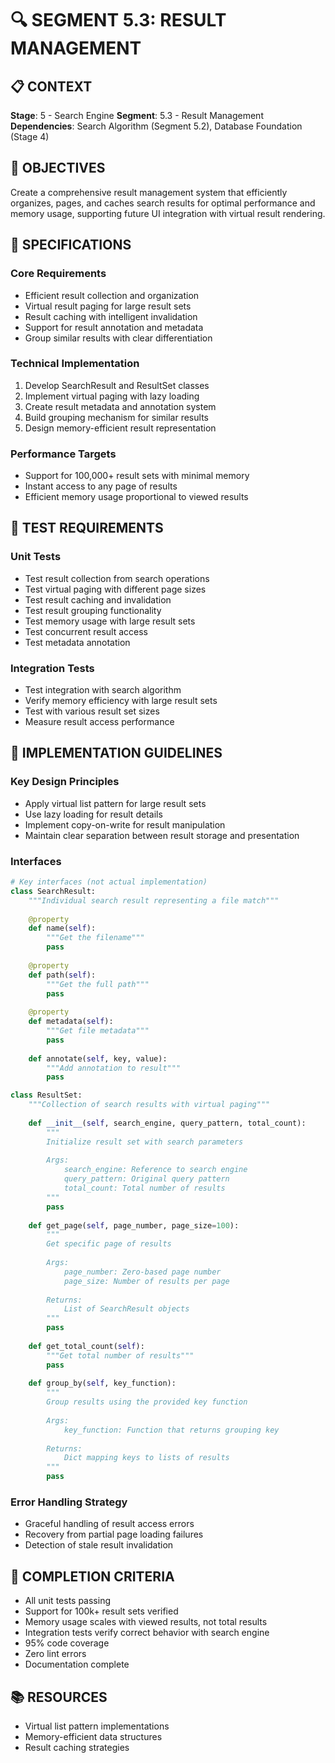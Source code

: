 # 🔍 SEGMENT 5.3: RESULT MANAGEMENT

## 📋 CONTEXT
**Stage**: 5 - Search Engine
**Segment**: 5.3 - Result Management
**Dependencies**: Search Algorithm (Segment 5.2), Database Foundation (Stage 4)

## 🎯 OBJECTIVES
Create a comprehensive result management system that efficiently organizes, pages, and caches search results for optimal performance and memory usage, supporting future UI integration with virtual result rendering.

## 📑 SPECIFICATIONS

### Core Requirements
- Efficient result collection and organization
- Virtual result paging for large result sets
- Result caching with intelligent invalidation
- Support for result annotation and metadata
- Group similar results with clear differentiation

### Technical Implementation
1. Develop SearchResult and ResultSet classes
2. Implement virtual paging with lazy loading
3. Create result metadata and annotation system
4. Build grouping mechanism for similar results
5. Design memory-efficient result representation

### Performance Targets
- Support for 100,000+ result sets with minimal memory
- Instant access to any page of results
- Efficient memory usage proportional to viewed results

## 🧪 TEST REQUIREMENTS

### Unit Tests
- Test result collection from search operations
- Test virtual paging with different page sizes
- Test result caching and invalidation
- Test result grouping functionality
- Test memory usage with large result sets
- Test concurrent result access
- Test metadata annotation

### Integration Tests
- Test integration with search algorithm
- Verify memory efficiency with large result sets
- Test with various result set sizes
- Measure result access performance

## 📝 IMPLEMENTATION GUIDELINES

### Key Design Principles
- Apply virtual list pattern for large result sets
- Use lazy loading for result details
- Implement copy-on-write for result manipulation
- Maintain clear separation between result storage and presentation

### Interfaces
```python
# Key interfaces (not actual implementation)
class SearchResult:
    """Individual search result representing a file match"""
    
    @property
    def name(self):
        """Get the filename"""
        pass
        
    @property
    def path(self):
        """Get the full path"""
        pass
    
    @property
    def metadata(self):
        """Get file metadata"""
        pass
    
    def annotate(self, key, value):
        """Add annotation to result"""
        pass

class ResultSet:
    """Collection of search results with virtual paging"""
    
    def __init__(self, search_engine, query_pattern, total_count):
        """
        Initialize result set with search parameters
        
        Args:
            search_engine: Reference to search engine
            query_pattern: Original query pattern
            total_count: Total number of results
        """
        pass
    
    def get_page(self, page_number, page_size=100):
        """
        Get specific page of results
        
        Args:
            page_number: Zero-based page number
            page_size: Number of results per page
            
        Returns:
            List of SearchResult objects
        """
        pass
    
    def get_total_count(self):
        """Get total number of results"""
        pass
    
    def group_by(self, key_function):
        """
        Group results using the provided key function
        
        Args:
            key_function: Function that returns grouping key
            
        Returns:
            Dict mapping keys to lists of results
        """
        pass
```

### Error Handling Strategy
- Graceful handling of result access errors
- Recovery from partial page loading failures
- Detection of stale result invalidation

## 🏁 COMPLETION CRITERIA
- All unit tests passing
- Support for 100k+ result sets verified
- Memory usage scales with viewed results, not total results
- Integration tests verify correct behavior with search engine
- 95% code coverage
- Zero lint errors
- Documentation complete

## 📚 RESOURCES
- Virtual list pattern implementations
- Memory-efficient data structures
- Result caching strategies
